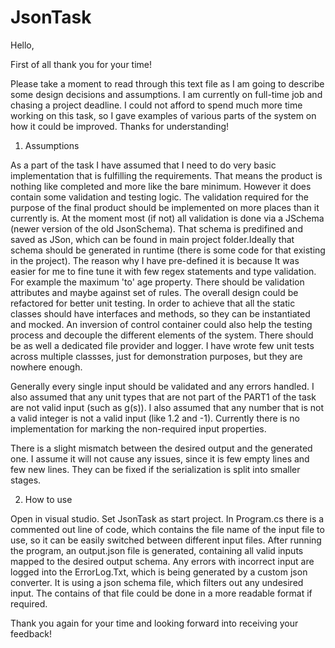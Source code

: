 # JsonTask
Hello, 

First of all thank you for your time! 

Please take a moment to read through this text file
as I am going to describe some design decisions and assumptions. I am currently on full-time job and chasing a project deadline.
I could not afford to spend much more time working on this task, so I gave examples of various parts of the system on how it could be improved. Thanks for understanding!

1. Assumptions

As a part of the task I have assumed that I need to do very basic implementation that is fulfilling the requirements. 
That means the product is nothing like completed and more like the bare minimum. However it does contain some validation and testing logic.
The validation required for the purpose of the final product should be implemented on more places than it currently is. At the moment most 
(if not) all validation is done via a JSchema (newer version of the old JsonSchema). That schema is predifined and saved as JSon, 
which can be found in main project folder.Ideally that schema should be generated in runtime (there is some code for that existing in the project).
The reason why I have pre-defined it is because It was easier for me to fine tune it with few regex statements and type validation.
For example the maximum 'to' age property. There should be validation attributes and maybe against set of rules.
The overall design could be refactored for better unit testing. In order to achieve that all the static classes should have interfaces and methods,
so they can be instantiated and mocked. An inversion of control container could also help the testing process and decouple the different elements
of the system. There should be as well a dedicated file provider and logger. 
I have wrote few unit tests across multiple classses, just for demonstration purposes, but they are nowhere enough. 

Generally every single input should be validated and any errors handled. 
I also assumed that any unit types that are not part of the PART1 of the task are not valid input (such as g(s)). I also assumed 
that any number that is not a valid integer is not a valid input (like 1.2 and -1).
Currently there is no implementation for marking the non-required input properties.

There is a slight mismatch between the desired output and the generated one. I assume it will not cause any issues,
since it is few empty lines and few new lines. They can be fixed if the serialization is split into smaller stages.

2. How to use 

Open in visual studio. 
Set JsonTask as start project. In Program.cs there is a commented out line of code, which contains the file name
of the input file to use, so it can be easily switched between different input files. 
After running the program, an output.json file is generated, containing all valid inputs mapped to the desired output schema. 
Any errors with incorrect input are logged into the ErrorLog.Txt, which is being generated by a custom json converter. It is using a json 
schema file, which filters out any undesired input. The contains of that file could be done in a more readable format if required. 

Thank you again for your time and looking forward into receiving your feedback!
